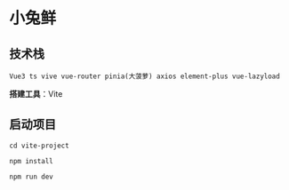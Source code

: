 # 小兔鲜

## 技术栈

```
Vue3 ts vive vue-router pinia(大菠萝) axios element-plus vue-lazyload
```

**搭建工具**：Vite

## 启动项目

```
cd vite-project

npm install

npm run dev
```

